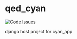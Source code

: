 # qed_cyan
[![Code Issues](https://www.quantifiedcode.com/api/v1/project/d8b7092539c94220835c4f634313854d/badge.svg)](https://www.quantifiedcode.com/app/project/d8b7092539c94220835c4f634313854d)

django host project for cyan_app
